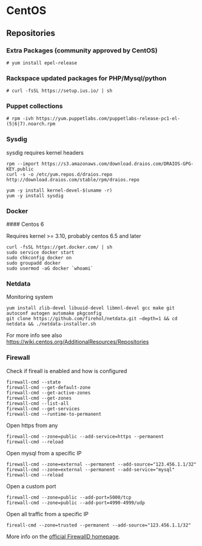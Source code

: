 # CentOS

## Repositories

### Extra Packages (community approved by CentOS)

    # yum install epel-release

### Rackspace updated packages for PHP/Mysql/python

    # curl -fsSL https://setup.ius.io/ | sh

### Puppet collections

    # rpm -ivh https://yum.puppetlabs.com/puppetlabs-release-pc1-el-(5|6|7).noarch.rpm

### Sysdig

sysdig requires kernel headers

    rpm --import https://s3.amazonaws.com/download.draios.com/DRAIOS-GPG-KEY.public
    curl -s -o /etc/yum.repos.d/draios.repo http://download.draios.com/stable/rpm/draios.repo

    yum -y install kernel-devel-$(uname -r)
    yum -y install sysdig

### Docker

#### Centos 6

Requires kernel >= 3.10, probably centos 6.5 and later

    curl -fsSL https://get.docker.com/ | sh
    sudo service docker start
    sudo chkconfig docker on
    sudo groupadd docker
    sudo usermod -aG docker `whoami`

### Netdata

Monitoring system

    yum install zlib-devel libuuid-devel libmnl-devel gcc make git autoconf autogen automake pkgconfig
    git clone https://github.com/firehol/netdata.git –depth=1 && cd netdata && ./netdata-installer.sh


For more info see also <https://wiki.centos.org/AdditionalResources/Repositories>

### Firewall

Check if fireall is enabled and how is configured

    firewall-cmd --state
    firewall-cmd --get-default-zone
    firewall-cmd --get-active-zones
    firewall-cmd --get-zones
    firewall-cmd --list-all
    firewall-cmd --get-services
    firewall-cmd --runtime-to-permanent

Open https from any

    firewall-cmd --zone=public --add-service=https --permanent
    firewall-cmd --reload

Open mysql from a specific IP

    firewall-cmd --zone=external --permanent --add-source="123.456.1.1/32"
    firewall-cmd --zone=external --permanent --add-service="mysql"
    firewall-cmd --reload

Open a custom port 

    firewall-cmd --zone=public --add-port=5000/tcp
    firewall-cmd --zone=public --add-port=4990-4999/udp

Open all traffic from a specific IP

    fireall-cmd --zone=trusted --permanent --add-source="123.456.1.1/32"


More info on the [official FirewallD homepage](http://www.firewalld.org/documentation/man-pages/firewall-cmd.html).

